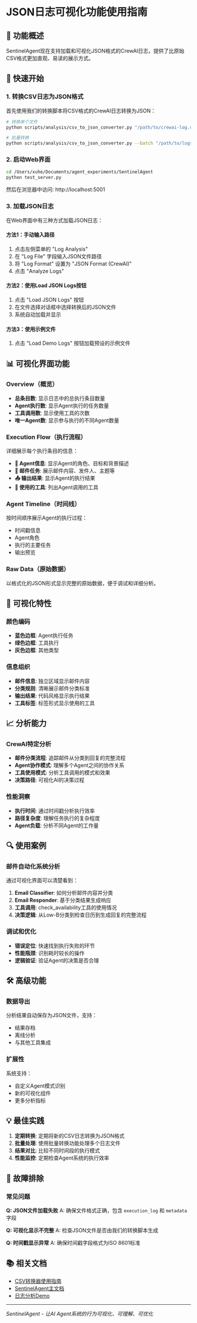 # JSON日志可视化功能使用指南

## 🎯 功能概述

SentinelAgent现在支持加载和可视化JSON格式的CrewAI日志，提供了比原始CSV格式更加直观、易读的展示方式。

## 🚀 快速开始

### 1. 转换CSV日志为JSON格式

首先使用我们的转换脚本将CSV格式的CrewAI日志转换为JSON：

```bash
# 转换单个文件
python scripts/analysis/csv_to_json_converter.py "/path/to/crewai-log.csv"

# 批量转换
python scripts/analysis/csv_to_json_converter.py --batch "/path/to/logs/"
```

### 2. 启动Web界面

```bash
cd /Users/xuhe/Documents/agent_experiments/SentinelAgent
python test_server.py
```

然后在浏览器中访问: http://localhost:5001

### 3. 加载JSON日志

在Web界面中有三种方式加载JSON日志：

#### 方法1：手动输入路径
1. 点击左侧菜单的 "Log Analysis"
2. 在 "Log File" 字段输入JSON文件路径
3. 将 "Log Format" 设置为 "JSON Format (CrewAI)"
4. 点击 "Analyze Logs"

#### 方法2：使用Load JSON Logs按钮
1. 点击 "Load JSON Logs" 按钮
2. 在文件选择对话框中选择转换后的JSON文件
3. 系统自动加载并显示

#### 方法3：使用示例文件
1. 点击 "Load Demo Logs" 按钮加载预设的示例文件

## 📊 可视化界面功能

### Overview（概览）
- **总条目数**: 显示日志中的总执行条目数量
- **Agent执行数**: 显示Agent执行的任务数量
- **工具调用数**: 显示使用工具的次数
- **唯一Agent数**: 显示参与执行的不同Agent数量

### Execution Flow（执行流程）
详细展示每个执行条目的信息：

- **🤖 Agent信息**: 显示Agent的角色、目标和背景描述
- **📧 邮件任务**: 展示邮件内容、发件人、主题等
- **📤 输出结果**: 显示Agent的执行结果
- **🔧 使用的工具**: 列出Agent调用的工具

### Agent Timeline（时间线）
按时间顺序展示Agent的执行过程：
- 时间戳信息
- Agent角色
- 执行的主要任务
- 输出预览

### Raw Data（原始数据）
以格式化的JSON形式显示完整的原始数据，便于调试和详细分析。

## 🎨 可视化特性

### 颜色编码
- **蓝色边框**: Agent执行任务
- **绿色边框**: 工具执行
- **灰色边框**: 其他类型

### 信息组织
- **邮件信息**: 独立区域显示邮件内容
- **分类规则**: 清晰展示邮件分类标准
- **输出结果**: 代码风格显示执行结果
- **工具标签**: 标签形式显示使用的工具

## 📈 分析能力

### CrewAI特定分析
- **邮件分类流程**: 追踪邮件从分类到回复的完整流程
- **Agent协作模式**: 理解多个Agent之间的协作关系
- **工具使用模式**: 分析工具调用的模式和效果
- **决策路径**: 可视化AI的决策过程

### 性能洞察
- **执行时间**: 通过时间戳分析执行效率
- **路径复杂度**: 理解任务执行的复杂程度
- **Agent负载**: 分析不同Agent的工作量

## 🔍 使用案例

### 邮件自动化系统分析
通过可视化界面可以清楚看到：
1. **Email Classifier**: 如何分析邮件内容并分类
2. **Email Responder**: 基于分类结果生成响应
3. **工具调用**: check_availability工具的使用情况
4. **决策逻辑**: 从Low-B分类到检查日历到生成回复的完整流程

### 调试和优化
- **错误定位**: 快速找到执行失败的环节
- **性能瓶颈**: 识别耗时较长的操作
- **逻辑验证**: 验证Agent的决策是否合理

## 🛠️ 高级功能

### 数据导出
分析结果自动保存为JSON文件，支持：
- 结果存档
- 离线分析
- 与其他工具集成

### 扩展性
系统支持：
- 自定义Agent模式识别
- 新的可视化组件
- 更多分析指标

## 💡 最佳实践

1. **定期转换**: 定期将新的CSV日志转换为JSON格式
2. **批量处理**: 使用批量转换功能处理多个日志文件
3. **结果对比**: 比较不同时间段的执行模式
4. **性能监控**: 定期检查Agent系统的执行效率

## 🔧 故障排除

### 常见问题

**Q: JSON文件加载失败**
A: 确保文件格式正确，包含 `execution_log` 和 `metadata` 字段

**Q: 可视化显示不完整**
A: 检查JSON文件是否由我们的转换脚本生成

**Q: 时间戳显示异常**
A: 确保时间戳字段格式为ISO 8601标准

## 📚 相关文档

- [CSV转换器使用指南](README_csv_converter.md)
- [SentinelAgent主文档](../README.md)
- [日志分析Demo](../examples/demos/log_analysis_demo.py)

---

*SentinelAgent - 让AI Agent系统的行为可视化、可理解、可优化*
